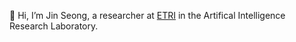 👋 Hi, I’m Jin Seong, a researcher at [ETRI](https://www.etri.re.kr/kor/main/main.etri) in the Artifical Intelligence Research Laboratory.


<!---
9115jin/9115jin is a ✨ special ✨ repository because its `README.md` (this file) appears on your GitHub profile.
You can click the Preview link to take a look at your changes.
--->
